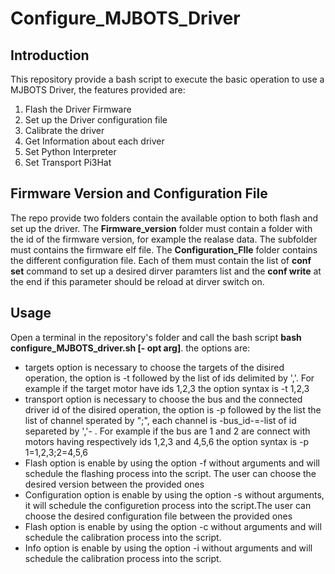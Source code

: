 # Configure_MJBOTS_Driver
## Introduction
This repository provide a bash script to execute the basic operation to use a MJBOTS Driver, the features provided are:
<ol>
  <li> Flash the Driver Firmware</li>
  <li> Set up the Driver configuration file</li>
  <li> Calibrate the driver</li>
  <li> Get Information about each driver  </li>
  <li> Set Python Interpreter  </li>
  <li> Set Transport Pi3Hat  </li>
</ol>

## Firmware Version and Configuration File
The repo provide two folders contain the available option to both flash and set up the driver. The **Firmware_version** folder must contain a folder with the id of the firmware version, for example the realase data. The subfolder must contains the firmware elf file.
The **Configuration_FIle** folder contains the different configuration file. Each of them must contain the list of **conf set** command to set up a desired dirver paramters list and the **conf write** at the end if this parameter should be reload at dirver switch on.

## Usage
Open a terminal in the repository's folder and call the bash script **bash configure_MJBOTS_driver.sh [- opt arg]**. the options are:
<ul>
  <li>targets option is necessary to choose the targets of the disired operation, the option is -t followed by the list of ids delimited by ','. For example if the target motor have ids 1,2,3 the option syntax is -t 1,2,3</li>
  <li>transport option is necessary to choose the bus and the connected driver id of the disired operation, the option is -p followed by the list the list of channel sperated by ";", each channel is -bus_id-=-list of id separeted by ','- . For example if the bus are 1 and 2 are connect with motors having respectively ids 1,2,3 and 4,5,6 the option syntax is -p 1=1,2,3;2=4,5,6</li>
  <li> Flash option is enable by using the option -f without arguments and will schedule the flashing process into the script. The user can choose the desired version between the provided ones</li>
  <li> Configuration option is enable by using the option -s without arguments, it will schedule the configuretion process into the script.The user can choose the desired configuration file between the provided ones  </li>
  <li>Flash option is enable by using the option -c without arguments and will schedule the calibration process into the script.</li>
  <li>Info option is enable by using the option -i without arguments and will schedule the calibration process into the script.</li>
</ul>
